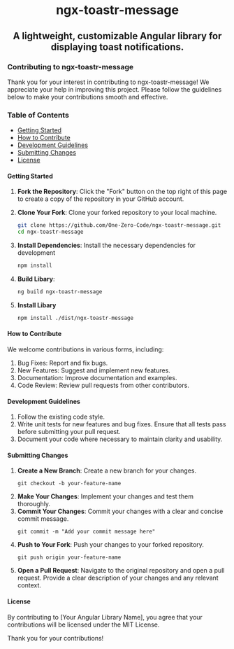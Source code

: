 <h1 align="center">ngx-toastr-message<h2>
<p align="center">A lightweight, customizable Angular library for displaying toast notifications.</p>

### Contributing to ngx-toastr-message
Thank you for your interest in contributing to ngx-toastr-message! We appreciate your help in improving this project. Please follow the guidelines below to make your contributions smooth and effective.

### Table of Contents

- [Getting Started](#getting-started)
- [How to Contribute](#how-to-contribute)
- [Development Guidelines](#development-guidelines)
- [Submitting Changes](#submitting-changes)
- [License](#license)

#### Getting Started

1. **Fork the Repository**: Click the "Fork" button on the top right of this page to create a copy of the repository in your GitHub account.
2. **Clone Your Fork**: Clone your forked repository to your local machine.
   ```bash
   git clone https://github.com/One-Zero-Code/ngx-toastr-message.git
   cd ngx-toastr-message
3. **Install Dependencies**: Install the necessary dependencies for development
    ```bash
    npm install
    ```
4. **Build Libary**:
    ```bash
    ng build ngx-toastr-message
    ```

5. **Install Libary**
    ```bash
    npm install ./dist/ngx-toastr-message
    ```

#### How to Contribute
We welcome contributions in various forms, including:

1. Bug Fixes: Report and fix bugs.
2. New Features: Suggest and implement new features.
3. Documentation: Improve documentation and examples.
4. Code Review: Review pull requests from other contributors.

#### Development Guidelines
1. Follow the existing code style.
2. Write unit tests for new features and bug fixes. Ensure that all tests pass before submitting your pull request.
3. Document your code where necessary to maintain clarity and usability.

#### Submitting Changes
1. **Create a New Branch**: Create a new branch for your changes.
    ```
    git checkout -b your-feature-name
    ```
2. **Make Your Changes**: Implement your changes and test them thoroughly.
3. **Commit Your Changes**: Commit your changes with a clear and concise commit message.
    ```
    git commit -m "Add your commit message here"
    ```
4. **Push to Your Fork**: Push your changes to your forked repository.
    ```
    git push origin your-feature-name
    ```
5. **Open a Pull Request**: Navigate to the original repository and open a pull request. Provide a clear description of your changes and any relevant context.

#### License
By contributing to [Your Angular Library Name], you agree that your contributions will be licensed under the MIT License.

Thank you for your contributions!